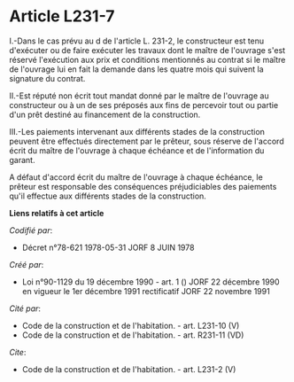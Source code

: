 # Article L231-7

I.-Dans le cas prévu au d de l'article L. 231-2, le constructeur est tenu d'exécuter ou de faire exécuter les travaux dont le
maître de l'ouvrage s'est réservé l'exécution aux prix et conditions mentionnés au contrat si le maître de l'ouvrage lui en
fait la demande dans les quatre mois qui suivent la signature du contrat. 

II.-Est réputé non écrit tout mandat donné par le maître de l'ouvrage au constructeur ou à un de ses préposés aux fins de
percevoir tout ou partie d'un prêt destiné au financement de la construction. 

III.-Les paiements intervenant aux différents stades de la construction peuvent être effectués directement par le prêteur,
sous réserve de l'accord écrit du maître de l'ouvrage à chaque échéance et de l'information du garant. 

A défaut d'accord écrit du maître de l'ouvrage à chaque échéance, le prêteur est responsable des conséquences préjudiciables
des paiements qu'il effectue aux différents stades de la construction.

**Liens relatifs à cet article**

_Codifié par_:

  - Décret n°78-621 1978-05-31 JORF 8 JUIN 1978

_Créé par_:

  - Loi n°90-1129 du 19 décembre 1990 - art. 1 () JORF 22 décembre 1990 en vigueur le 1er décembre 1991 rectificatif JORF 22 novembre 1991

_Cité par_:

  - Code de la construction et de l'habitation. - art. L231-10 (V)
  - Code de la construction et de l'habitation. - art. R231-11 (VD)

_Cite_:

  - Code de la construction et de l'habitation. - art. L231-2 (V)
